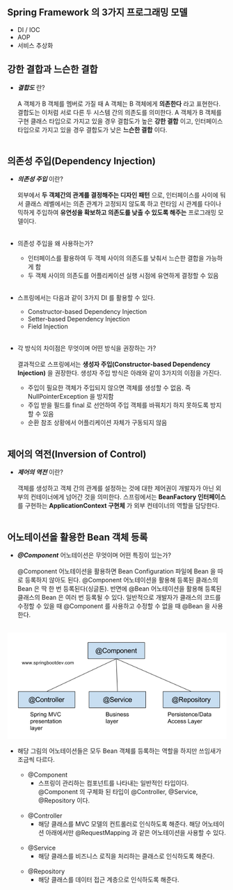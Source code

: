 ## Spring Framework 의 3가지 프로그래밍 모델
- DI / IOC
- AOP
- 서비스 추상화

## 강한 결합과 느슨한 결합
- ___결합도___ 란?<br/><br/>
A 객체가 B 객체를 멤버로 가질 때 A 객체는 B 객체에게 __의존한다__ 라고 표현한다. 결합도는 이처럼 서로 다른 두 시스템 간의 의존도를 의미한다. A 객체가 B 객체를 구현 클래스 타입으로 가지고 있을 경우 결합도가 높은 __강한 결합__ 이고, 인터페이스 타입으로 가지고 있을 경우 결합도가 낮은 __느슨한 결합__ 이다.<br/><br/>

## 의존성 주입(Dependency Injection)
- ___의존성 주입___ 이란?<br/><br/>
외부에서 __두 객체간의 관계를 결정해주는 디자인 패턴__ 으로, 인터페이스를 사이에 둬서 클래스 레벨에서는 의존 관계가 고정되지 않도록 하고 런타임 시 관계를 다이나믹하게 주입하여 __유연성을 확보하고 의존도를 낮출 수 있도록 해주는__ 프로그래밍 모델이다.<br/><br/>

- 의존성 주입을 왜 사용하는가?
	- 인터페이스를 활용하여 두 객체 사이의 의존도를 낮춰서 느슨한 결합을 가능하게 함
	- 두 객체 사이의 의존도를 어플리케이션 실행 시점에 유연하게 결정할 수 있음<br/><br/>

- 스프링에서는 다음과 같이 3가지 DI 를 활용할 수 있다.
	- Constructor-based Dependency Injection
	- Setter-based Dependency Injection
	- Field Injection<br/><br/>

- 각 방식의 차이점은 무엇이며 어떤 방식을 권장하는 가?<br/><br/>
결과적으로 스프링에서는 __생성자 주입(Constructor-based Dependency Injection)__ 을 권장한다. 생성자 주입 방식은 아래와 같이 3가지의 이점을 가진다.
	- 주입이 필요한 객체가 주입되지 않으면 객체를 생성할 수 없음. 즉 NullPointerException 을 방지함
	- 주입 받을 필드를 final 로 선언하여 주입 객체를 바꿔치기 하지 못하도록 방지할 수 있음
	- 순환 참조 상황에서 어플리케이션 자체가 구동되지 않음<br/><br/>

## 제어의 역전(Inversion of Control)
- ___제어의 역전___ 이란?<br/><br/>
객체를 생성하고 객체 간의 관계를 설정하는 것에 대한 제어권이 개발자가 아닌 외부의 컨테이너에게 넘어간 것을 의미한다. 스프링에서는 __BeanFactory 인터페이스__ 를 구현하는 __ApplicationContext 구현체__ 가 외부 컨테이너의 역할을 담당한다.<br/><br/>

## 어노테이션을 활용한 Bean 객체 등록
- ___@Component___ 어노테이션은 무엇이며 어떤 특징이 있는가?<br/><br/>
@Component 어노테이션을 활용하면 Bean Configuration 파일에 Bean 을 따로 등록하지 않아도 된다. @Component 어노테이션을 활용해 등록된 클래스의 Bean 은 딱 한 번 등록된다(싱글톤). 반면에 @Bean 어노테이션을 활용해 등록된 클래스의 Bean 은 여러 번 등록될 수 있다. 일반적으로 개발자가 클래스의 코드를 수정할 수 있을 때 @Component 를 사용하고 수정할 수 없을 때 @Bean 을 사용한다.<br/><br/>

<img src="./img/component_annotation.png"/>

- 해당 그림의 어노테이션들은 모두 Bean 객체를 등록하는 역할을 하지만 쓰임새가 조금씩 다르다.<br/><br/>
	- @Component<br/>
		- 스프링이 관리하는 	컴포넌트를 나타내는 일반적인 타입이다. @Component 의 구체화 된 타입이 @Controller, @Service, @Repository 이다.<br/><br/>
	- @Controller
		- 해당 클래스를 MVC 모델의 컨트롤러로 인식하도록 해준다. 해당 어노테이션 아래에서만 @RequestMapping 과 같은 어노테이션을 사용할 수 있다.<br/><br/>
	- @Service
		- 해당 클래스를 비즈니스 로직을 처리하는 클래스로 인식하도록 해준다.<br/><br/>
	- @Repository
		- 해당 클래스를 데이터 접근 계층으로 인식하도록 해준다.
